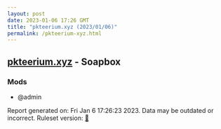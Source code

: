 ```yaml
---
layout: post
date: 2023-01-06 17:26 GMT
title: "pkteerium.xyz (2023/01/06)"
permalink: /pkteerium-xyz.html
---
```



## [pkteerium.xyz](https://pkteerium.xyz) - Soapbox

### Mods
 * @admin

Report generated on: Fri Jan  6 17:26:23 2023. Data may be outdated or incorrect.
Ruleset version: [🏀](/version-basketball)
